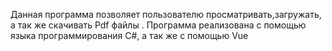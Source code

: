 Данная программа позволяет пользователю просматривать,загружать, а так же скачивать Pdf файлы . Программа реализована с помощью языка программирования C#, а так же с помощью Vue
